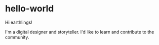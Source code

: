 # hello-world

Hi earthlings! 

I'm a digital designer and storyteller. I'd like to learn and contribute to the community.

